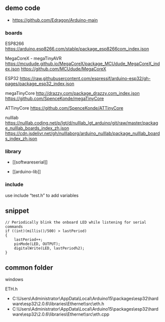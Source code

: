 
## demo code 

- https://github.com/Edragon/Arduino-main


### boards 

ESP8266
https://arduino.esp8266.com/stable/package_esp8266com_index.json

MegaCoreX - megaTinyAVR
https://mcudude.github.io/MegaCoreX/package_MCUdude_MegaCoreX_index.json
https://github.com/MCUdude/MegaCoreX

ESP32
https://raw.githubusercontent.com/espressif/arduino-esp32/gh-pages/package_esp32_index.json

megaTinyCore
http://drazzy.com/package_drazzy.com_index.json
https://github.com/SpenceKonde/megaTinyCore

ATTinyCore
https://github.com/SpenceKonde/ATTinyCore

nulllab
https://nulllab.coding.net/p/lgt/d/nulllab_lgt_arduino/git/raw/master/package_nulllab_boards_index_zh.json
https://cdn.jsdelivr.net/gh/nulllaborg/arduino_nulllab/package_nulllab_boards_index_zh.json



### library

- [[softwareserial]]

- [[arduino-lib]]




### include 


use include “test.h” to add variables




## snippet

    // Periodically blink the onboard LED while listening for serial commands
    if ((int)(millis()/500) > lastPeriod)
    {
        lastPeriod++;
        pinMode(LED, OUTPUT);
        digitalWrite(LED, lastPeriod%2);
    }


## common folder 

windows

ETH.h 
- C:\Users\Administrator\AppData\Local\Arduino15\packages\esp32\hardware\esp32\2.0.6\libraries\Ethernet\src\eth.h
- C:\Users\Administrator\AppData\Local\Arduino15\packages\esp32\hardware\esp32\2.0.6\libraries\Ethernet\src\eth.cpp